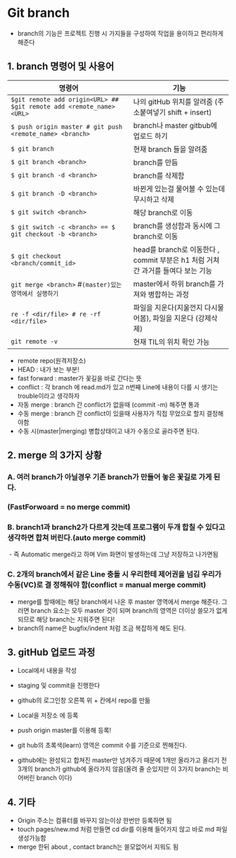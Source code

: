 # Git branch

- branch의 기능은 프로젝트 진행 시 가지들을 구성하여 작업을 용이하고 편리하게 해준다



## 1. branch 명령어 및 사용어

| 명령어                                                       | 기능                                                         |
| ------------------------------------------------------------ | ------------------------------------------------------------ |
| `$git remote add origin<URL> ## $git remote add <remote_name> <URL>` | 나의 gitHub 위치를 알려줌 (주소붙여넣기 shift + insert)      |
| `$ push origin master # git push <remote_name> <branch>`     | branch나 master gitbub에 업로드 하기                         |
| `$ git branch`                                               | 현재 branch 들을 알려줌                                      |
| `$ git branch <branch>`                                      | branch를 만듬                                                |
| `$ git branch -d <branch>`                                   | branch를 삭제함                                              |
| `$ git branch -D <branch>`                                   | 바뀐게 있는걸 물어볼 수 있는데 무시하고 삭제                 |
| `$ git switch <branch>`                                      | 해당 branch로 이동                                           |
| `$ git switch -c <branch> == $ git checkout -b <branch>`     | branch를 생성함과 동시에 그 branch로 이동                    |
| `$ git checkout <branch/commit_id>`                          | head를 branch로 이동한다 , commit 부분은 h1 처럼 거쳐간 과거를 들여다 보는 기능 |
| `git merge <branch>` #`(master)있는 영역에서 실행하기`       | master에서 하위 branch를 가져와 병합하는 과정                |
| `re -f <dir/file> # re -rf <dir/file>`                       | 파일을 지운다(지울껀지 다시물어봄),  파일을 지운다 (강제삭제) |
| `git remote -v`                                              | 현재 TIL의 위치 확인 가능                                    |

- remote repo(원격저장소)
- HEAD : 내가 보는 부분!
- fast forward : master가 꽃길을 바로 간다는 뜻
- conflict : 각 branch 에 read.md가 있고 n번째 Line에 내용이 다를 시 생기는 trouble이라고 생각하자
- 자동 merge : branch 간 conflict가 없을때 (commit -m) 해주면 통과
- 수동 merge : branch 간 conflict이 있을때 사용자가 직접 무었으로 할지 결정해야함
- 수동 시(master|merging)  병합상태이고 내가 수동으로 골라주면 된다.

## 2. merge 의 3가지 상황

### 	A. 여러 branch가 아닐경우 기존 branch가 만들어 놓은 꽃길로 가게 된다.		

### 		(FastForwoard = no merge commit)

### 	B. branch1과 branch2가 다르게 갓는데 프로그램이 두개 합칠 수 있다고 생각하면 합쳐		버린다.(auto merge commit) 			

​			-  즉 Automatic merge라고 하며 Vim 화면이 발생하는데 그냥 저장하고 나가면됨

### 	C. 2개의 branch에서 같은 Line 충돌 시 우리한테 제어권을 넘김 우리가 수동(VC)로 결		정해줘야 함(conflict = manual merge commit)

- merge를 할때에는 해당 branch에서 나온 후 master 영역에서 merge 해준다.  그러면 branch 요소는 모두 master 것이 되며 branch의 영역은 더이상 쓸모가 없게 되므로 해당 branch는 지워주면 된다!
- branch의 name은 bugfix/indent 처럼 조금 복잡하게 해도 된다.



## 3. gitHub 업로드 과정 

- Local에서 내용을 작성
- staging 및 commit을 진행한다
- github의 로그인창 오른쪽 위 + 칸에서 repo를 만듦
- Local을 저장소 에 등록
- push origin master를 이용해 등록! 
- git hub의 초록색(learn) 영역은 commit 수를 기준으로 찐해진다.



- github에는 완성되고 합쳐진 master만 넘겨주기 때문에 1개만 올라가고 올리기 전 3개의 branch가 github에 올라가지 않음(올려 줄 순있지만 이 3가지 branch는 비어버린 branch 이다)



## 4. 기타

- Origin 주소는 컴퓨터를 바꾸지 않는이상 한번만 등록하면 됨
- touch pages/new.md 처럼 만들면 cd dir를 이용해 들어가지 않고 바로 md 파일 생성가능함
- merge 한뒤 about , contact  branch는 쓸모없어서 지워도 됨